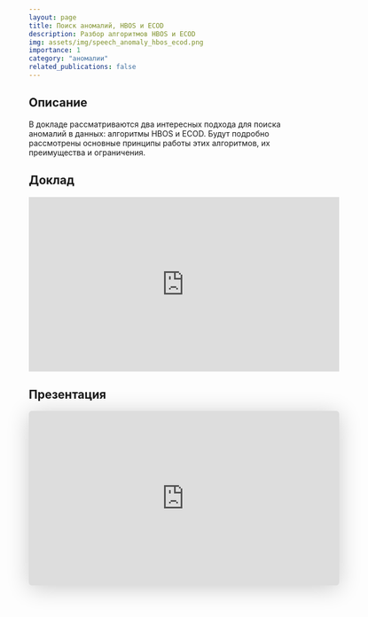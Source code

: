 ```yaml
---
layout: page
title: Поиск аномалий, HBOS и ECOD
description: Разбор алгоритмов HBOS и ECOD
img: assets/img/speech_anomaly_hbos_ecod.png
importance: 1
category: "аномалии"
related_publications: false
---
```


## Описание

В докладе рассматриваются два интересных подхода для поиска аномалий в данных: алгоритмы HBOS и ECOD. Будут подробно рассмотрены основные принципы работы этих алгоритмов, их преимущества и ограничения.

## Доклад

<iframe width="560" height="315" src="https://www.youtube.com/embed/ITWcVFbt2-8?si=omIr4EkDkZjs5u1u" title="YouTube video player" frameborder="0" allow="accelerometer; autoplay; clipboard-write; encrypted-media; gyroscope; picture-in-picture; web-share" referrerpolicy="strict-origin-when-cross-origin" allowfullscreen></iframe>

## Презентация

<iframe class="speakerdeck-iframe" style="border: 0px; background: rgba(0, 0, 0, 0.1) padding-box; margin: 0px; padding: 0px; border-radius: 6px; box-shadow: rgba(0, 0, 0, 0.2) 0px 5px 40px; width: 560px; height: auto; aspect-ratio: 560 / 315;" frameborder="0" src="https://speakerdeck.com/player/b3ef71f233704aa28dbb102e01a071cc" title="Moscow Python Meetup №99. Михаил Васильев  (Cтарший специалист по машинному обучению).  Поиск аномалий в данных, алгоритмы HBOS и ECOD" allowfullscreen="true" data-ratio="1.7777777777777777"></iframe>
